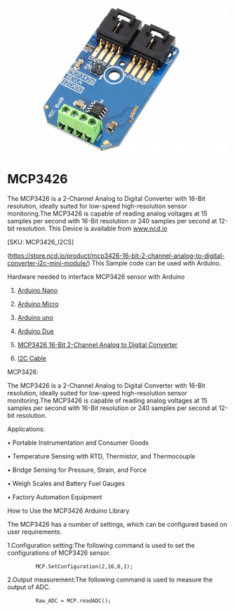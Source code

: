 [![MCP3426](MCP3426_I2CADC.png)](https://store.ncd.io/product/mcp3426-16-bit-2-channel-analog-to-digital-converter-i2c-mini-module/)

# MCP3426

The MCP3426 is a 2-Channel Analog to Digital Converter with 16-Bit resolution, ideally suited for low-speed high-resolution sensor monitoring.The MCP3426 is capable of reading analog voltages at 15 samples per second with 16-Bit resolution or 240 samples per second at 12-bit resolution.
This Device is available from www.ncd.io 

[SKU: MCP3426_I2CS]

(https://store.ncd.io/product/mcp3426-16-bit-2-channel-analog-to-digital-converter-i2c-mini-module/)
This Sample code can be used with Arduino.

Hardware needed to interface MCP3426 sensor with Arduino

1. <a href="https://store.ncd.io/product/i2c-shield-for-arduino-nano/">Arduino Nano</a>

2. <a href="https://store.ncd.io/product/i2c-shield-for-arduino-micro-with-i2c-expansion-port/">Arduino Micro</a>

3. <a href="https://store.ncd.io/product/i2c-shield-for-arduino-uno/">Arduino uno</a>

4. <a href="https://store.ncd.io/product/dual-i2c-shield-for-arduino-due-with-modular-communications-interface/">Arduino Due</a>

5. <a href="https://store.ncd.io/product/mcp3426-16-bit-2-channel-analog-to-digital-converter-i2c-mini-module/">MCP3426 16-Bit 2-Channel Analog to Digital Converter</a>

6. <a href="https://store.ncd.io/product/i%C2%B2c-cable/">I2C Cable</a>

MCP3426:

The MCP3426 is a 2-Channel Analog to Digital Converter with 16-Bit resolution, ideally suited for low-speed high-resolution sensor monitoring.The MCP3426 is capable of reading analog voltages at 15 samples per second with 16-Bit resolution or 240 samples per second at 12-bit resolution.

Applications:

• Portable Instrumentation and Consumer Goods

• Temperature Sensing with RTD, Thermistor, and Thermocouple

• Bridge Sensing for Pressure, Strain, and Force

• Weigh Scales and Battery Fuel Gauges

• Factory Automation Equipment

How to Use the MCP3426 Arduino Library

The MCP3426 has a number of settings, which can be configured based on user requirements.
          
1.Configuration setting:The following command is used to set the configurations of MCP3426 sensor.

             MCP.SetConfiguration(2,16,0,1);
            
2.Output measurement:The following command is used to measure the output of ADC.

             Raw_ADC = MCP.readADC();
